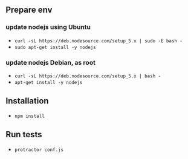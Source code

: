 ## Prepare env
### update nodejs using Ubuntu
- `curl -sL https://deb.nodesource.com/setup_5.x | sudo -E bash -`
- `sudo apt-get install -y nodejs`

### update nodejs Debian, as root
- `curl -sL https://deb.nodesource.com/setup_5.x | bash -`
- `apt-get install -y nodejs`

## Installation
- `npm install`

## Run tests

- `protractor conf.js`